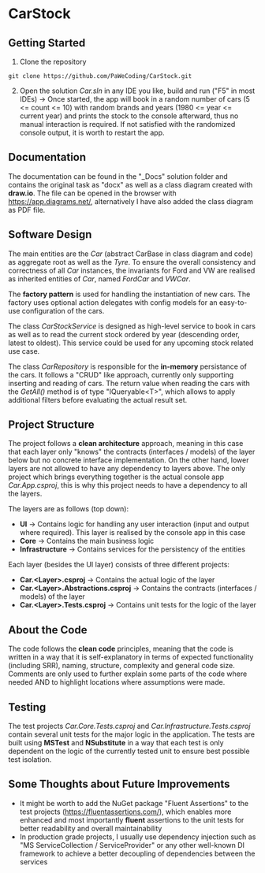 # CarStock
## Getting Started
1. Clone the repository
```
git clone https://github.com/PaWeCoding/CarStock.git
```
2. Open the solution <em>Car.sln</em> in any IDE you like, build and run ("F5" in most IDEs)
-> Once started, the app will book in a random number of cars (5 \<= count \<= 10) with random brands and years (1980 \<= year \<= current year) and prints the stock to the console afterward, thus no manual interaction is required. If not satisfied with the randomized console output, it is worth to restart the app.
## Documentation
The documentation can be found in the "_Docs" solution folder and contains the original task as "docx" as well as a class diagram created with **draw.io**. The file can be opened in the browser with https://app.diagrams.net/, alternatively I have also added the class diagram as PDF file.
## Software Design
The main entities are the <em>Car</em> (abstract CarBase in class diagram and code) as aggregate root as well as the <em>Tyre</em>. To ensure the overall consistency and correctness of all <em>Car</em> instances, the invariants for Ford and VW are realised as inherited entities of <em>Car</em>, named <em>FordCar</em> and <em>VWCar</em>.

The **factory pattern** is used for handling the instantiation of new cars. The factory uses optional action delegates with config models for an easy-to-use configuration of the cars.

The class <em>CarStockService</em> is designed as high-level service to book in cars as well as to read the current stock ordered by year (descending order, latest to oldest). This service could be used for any upcoming stock related use case.

The class <em>CarRepository</em> is responsible for the **in-memory** persistance of the cars. It follows a "CRUD" like approach, currently only supporting inserting and reading of cars. The return value when reading the cars with the <em>GetAll()</em> method is of type "IQueryable\<T>", which allows to apply additional filters before evaluating the actual result set.
## Project Structure
The project follows a **clean architecture** approach, meaning in this case that each layer only "knows" the contracts (interfaces / models) of the layer below but no concrete interface implementation. On the other hand, lower layers are not allowed to have any dependency to layers above. The only project which brings everything together is the actual console app <em>Car.App.csproj</em>, this is why this project needs to have a dependency to all the layers.

The layers are as follows (top down):
- **UI**
-> Contains logic for handling any user interaction (input and output where required). This layer is realised by the console app in this case
- **Core**
-> Contains the main business logic
- **Infrastructure**
-> Contains services for the persistency of the entities

Each layer (besides the UI layer) consists of three different projects:
- **Car.\<Layer>.csproj**
-> Contains the actual logic of the layer
- **Car.\<Layer>.Abstractions.csproj**
-> Contains the contracts (interfaces / models) of the layer
- **Car.\<Layer>.Tests.csproj**
-> Contains unit tests for the logic of the layer
## About the Code
The code follows the **clean code** principles, meaning that the code is written in a way that it is self-explanatory in terms of expected functionality (including SRR), naming, structure, complexity and general code size. Comments are only used to further explain some parts of the code where needed AND to highlight locations where assumptions were made.
## Testing
The test projects <em>Car.Core.Tests.csproj</em> and <em>Car.Infrastructure.Tests.csproj</em> contain several unit tests for the major logic in the application. The tests are built using **MSTest** and **NSubstitute** in a way that each test is only dependent on the logic of the currently tested unit to ensure best possible test isolation.
## Some Thoughts about Future Improvements
- It might be worth to add the NuGet package "Fluent Assertions" to the test projects (https://fluentassertions.com/), which enables more enhanced and most importantly **fluent** assertions to the unit tests for better readability and overall maintainability
- In production grade projects, I usually use dependency injection such as "MS ServiceCollection / ServiceProvider" or any other well-known DI framework to achieve a better decoupling of dependencies between the services